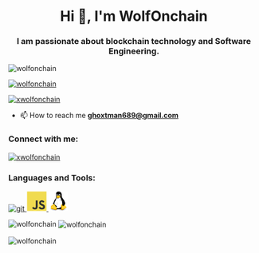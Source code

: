 <h1 align="center">Hi 👋, I'm WolfOnchain</h1>
<h3 align="center">I am passionate about blockchain technology and Software Engineering.</h3>

<p align="left"> <img src="https://komarev.com/ghpvc/?username=wolfonchain&label=Profile%20views&color=0e75b6&style=flat" alt="wolfonchain" /> </p>

<p align="left"> <a href="https://github.com/ryo-ma/github-profile-trophy"><img src="https://github-profile-trophy.vercel.app/?username=wolfonchain" alt="wolfonchain" /></a> </p>

<p align="left"> <a href="https://twitter.com/xwolfonchain" target="blank"><img src="https://img.shields.io/twitter/follow/xwolfonchain?logo=twitter&style=for-the-badge" alt="xwolfonchain" /></a> </p>

- 📫 How to reach me **ghoxtman689@gmail.com**

<h3 align="left">Connect with me:</h3>
<p align="left">
<a href="https://twitter.com/xwolfonchain" target="blank"><img align="center" src="https://raw.githubusercontent.com/rahuldkjain/github-profile-readme-generator/master/src/images/icons/Social/twitter.svg" alt="xwolfonchain" height="30" width="40" /></a>
</p>

<h3 align="left">Languages and Tools:</h3>
<p align="left"> <a href="https://git-scm.com/" target="_blank" rel="noreferrer"> <img src="https://www.vectorlogo.zone/logos/git-scm/git-scm-icon.svg" alt="git" width="40" height="40"/> </a> <a href="https://developer.mozilla.org/en-US/docs/Web/JavaScript" target="_blank" rel="noreferrer"> <img src="https://raw.githubusercontent.com/devicons/devicon/master/icons/javascript/javascript-original.svg" alt="javascript" width="40" height="40"/> </a> <a href="https://www.linux.org/" target="_blank" rel="noreferrer"> <img src="https://raw.githubusercontent.com/devicons/devicon/master/icons/linux/linux-original.svg" alt="linux" width="40" height="40"/> </a> </p>

<p><img align="left" src="https://github-readme-stats.vercel.app/api/top-langs?username=wolfonchain&show_icons=true&locale=en&layout=compact" alt="wolfonchain" /></p>

<p>&nbsp;<img align="center" src="https://github-readme-stats.vercel.app/api?username=wolfonchain&show_icons=true&locale=en" alt="wolfonchain" /></p>

<p><img align="center" src="https://github-readme-streak-stats.herokuapp.com/?user=wolfonchain&" alt="wolfonchain" /></p>

